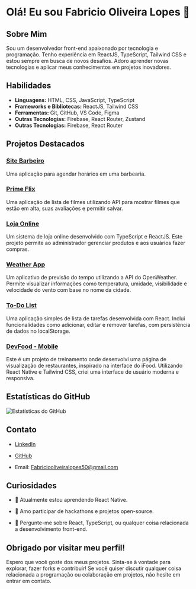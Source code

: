 # Olá! Eu sou Fabricio Oliveira Lopes 👋
## Sobre Mim
Sou um desenvolvedor front-end apaixonado por tecnologia e programação. Tenho experiência em ReactJS, TypeScript, Tailwind CSS e estou sempre em busca de novos desafios. Adoro aprender novas tecnologias e aplicar meus conhecimentos em projetos inovadores.

## Habilidades

- **Linguagens:** HTML, CSS, JavaScript, TypeScript
- **Frameworks e Bibliotecas:** ReactJS, Tailwind CSS
- **Ferramentas:** Git, GitHub, VS Code, Figma
- **Outras Tecnologias:** Firebase, React Router, Zustand
- **Outras Tecnologias:** Firebase, React Router

## Projetos Destacados

### [Site Barbeiro](https://site-barbearia-gray.vercel.app/)
Uma aplicação para agendar horários em uma barbearia.

### [Prime Flix](https://github.com/Fabrioco/Prime-Flix)
Uma aplicação de lista de filmes utilizando API para mostrar filmes que estão em alta, suas avaliações e permitir salvar.

### [Loja Online](https://github.com/Fabrioco/Loja)
Um sistema de loja online desenvolvido com TypeScript e ReactJS. Este projeto permite ao administrador gerenciar produtos e aos usuários fazer compras.

### [Weather App](https://github.com/Fabrioco/weather-app)
Um aplicativo de previsão do tempo utilizando a API do OpenWeather. Permite visualizar informações como temperatura, umidade, visibilidade e velocidade do vento com base no nome da cidade.

### [To-Do List](https://github.com/Fabrioco/to-do-list)
Uma aplicação simples de lista de tarefas desenvolvida com React. Inclui funcionalidades como adicionar, editar e remover tarefas, com persistência de dados no localStorage.

### [DevFood - Mobile](https://github.com/Fabrioco/DevFood)
Este é um projeto de treinamento onde desenvolvi uma página de visualização de restaurantes, inspirado na interface do iFood. Utilizando React Native e Tailwind CSS, criei uma interface de usuário moderna e responsiva.

## Estatísticas do GitHub
![Estatísticas do GitHub](https://github-readme-stats.vercel.app/api?username=Fabrioco&show_icons=true&theme=radical)


## Contato
- [LinkedIn](www.linkedin.com/in/fabrício-oliveira-lopes-b713892bb)

- [GitHub](https://github.com/Fabrioco)

- Email: Fabriciooliveiralopes50@gmail.com

## Curiosidades

- 🌱 Atualmente estou aprendendo React Native.
  
- 🚀 Amo participar de hackathons e projetos open-source.
  
- 💬 Pergunte-me sobre React, TypeScript, ou qualquer coisa relacionada a desenvolvimento front-end.

  
## Obrigado por visitar meu perfil!

Espero que você goste dos meus projetos. Sinta-se à vontade para explorar, fazer forks e contribuir! Se você quiser discutir qualquer coisa relacionada a programação ou colaboração em projetos, não hesite em entrar em contato.
